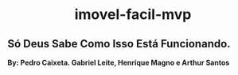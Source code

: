 <h1 align="center">
imovel-facil-mvp
</h1>

## Só Deus Sabe Como Isso Está Funcionando.


**By: Pedro Caixeta. Gabriel Leite, Henrique Magno e Arthur Santos**
